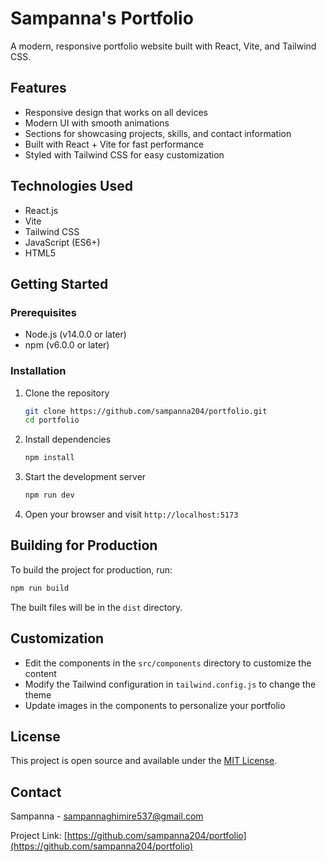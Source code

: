 # Sampanna's Portfolio

A modern, responsive portfolio website built with React, Vite, and Tailwind CSS.

## Features

- Responsive design that works on all devices
- Modern UI with smooth animations
- Sections for showcasing projects, skills, and contact information
- Built with React + Vite for fast performance
- Styled with Tailwind CSS for easy customization

## Technologies Used

- React.js
- Vite
- Tailwind CSS
- JavaScript (ES6+)
- HTML5

## Getting Started

### Prerequisites

- Node.js (v14.0.0 or later)
- npm (v6.0.0 or later)

### Installation

1. Clone the repository
   ```bash
   git clone https://github.com/sampanna204/portfolio.git
   cd portfolio
   ```

2. Install dependencies
   ```bash
   npm install
   ```

3. Start the development server
   ```bash
   npm run dev
   ```

4. Open your browser and visit `http://localhost:5173`

## Building for Production

To build the project for production, run:

```bash
npm run build
```

The built files will be in the `dist` directory.

## Customization

- Edit the components in the `src/components` directory to customize the content
- Modify the Tailwind configuration in `tailwind.config.js` to change the theme
- Update images in the components to personalize your portfolio

## License

This project is open source and available under the [MIT License](LICENSE).

## Contact

Sampanna - sampannaghimire537@gmail.com

Project Link: [https://github.com/sampanna204/portfolio](https://github.com/sampanna204/portfolio)

